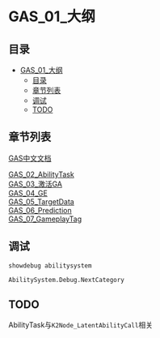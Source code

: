 # GAS_01_大纲
## 目录
- [GAS_01_大纲](#gas_01_大纲)
    - [目录](#目录)
    - [章节列表](#章节列表)
    - [调试](#调试)
    - [TODO](#todo)

## 章节列表
[GAS中文文档](https://github.com/BillEliot/GASDocumentation_Chinese)  

[GAS_02_AbilityTask](GAS_02_AbilityTask.md)  
[GAS_03_激活GA](GAS_03_激活GA.md)  
[GAS_04_GE](GAS_04_GE.md)  
[GAS_05_TargetData](GAS_05_TargetData.md)  
[GAS_06_Prediction](GAS_06_Prediction.md)  
[GAS_07_GameplayTag](GAS_07_GameplayTag.md)  

## 调试
`showdebug abilitysystem`

`AbilitySystem.Debug.NextCategory`

## TODO
AbilityTask与`K2Node_LatentAbilityCall`相关  
